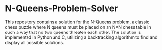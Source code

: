 # N-Queens-Problem-Solver
This repository contains a solution for the N-Queens problem, a classic chess puzzle where N queens must be placed on an N×N chess table in such a way that no two queens threaten each other. The solution is implemented in Python and C, utilizing a backtracking algorithm to find and display all possible solutions.
